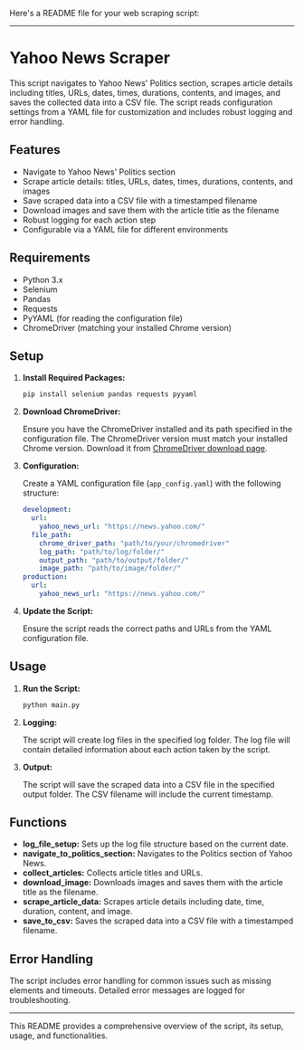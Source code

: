 Here's a README file for your web scraping script:

---

# Yahoo News Scraper

This script navigates to Yahoo News' Politics section, scrapes article details including titles, URLs, dates, times, durations, contents, and images, and saves the collected data into a CSV file. The script reads configuration settings from a YAML file for customization and includes robust logging and error handling.

## Features

- Navigate to Yahoo News' Politics section
- Scrape article details: titles, URLs, dates, times, durations, contents, and images
- Save scraped data into a CSV file with a timestamped filename
- Download images and save them with the article title as the filename
- Robust logging for each action step
- Configurable via a YAML file for different environments

## Requirements

- Python 3.x
- Selenium
- Pandas
- Requests
- PyYAML (for reading the configuration file)
- ChromeDriver (matching your installed Chrome version)

## Setup

1. **Install Required Packages:**

   ```bash
   pip install selenium pandas requests pyyaml
   ```

2. **Download ChromeDriver:**
   
   Ensure you have the ChromeDriver installed and its path specified in the configuration file. The ChromeDriver version must match your installed Chrome version. Download it from [ChromeDriver download page](https://sites.google.com/a/chromium.org/chromedriver/downloads).

3. **Configuration:**

   Create a YAML configuration file (`app_config.yaml`) with the following structure:

   ```yaml
   development:
     url:
       yahoo_news_url: "https://news.yahoo.com/"
     file_path:
       chrome_driver_path: "path/to/your/chromedriver"
       log_path: "path/to/log/folder/"
       output_path: "path/to/output/folder/"
       image_path: "path/to/image/folder/"
   production:
     url:
       yahoo_news_url: "https://news.yahoo.com/"
   ```

4. **Update the Script:**

   Ensure the script reads the correct paths and URLs from the YAML configuration file.

## Usage

1. **Run the Script:**

   ```bash
   python main.py
   ```

2. **Logging:**

   The script will create log files in the specified log folder. The log file will contain detailed information about each action taken by the script.

3. **Output:**

   The script will save the scraped data into a CSV file in the specified output folder. The CSV filename will include the current timestamp.

## Functions

- **log_file_setup:** Sets up the log file structure based on the current date.
- **navigate_to_politics_section:** Navigates to the Politics section of Yahoo News.
- **collect_articles:** Collects article titles and URLs.
- **download_image:** Downloads images and saves them with the article title as the filename.
- **scrape_article_data:** Scrapes article details including date, time, duration, content, and image.
- **save_to_csv:** Saves the scraped data into a CSV file with a timestamped filename.

## Error Handling

The script includes error handling for common issues such as missing elements and timeouts. Detailed error messages are logged for troubleshooting.

---

This README provides a comprehensive overview of the script, its setup, usage, and functionalities.
